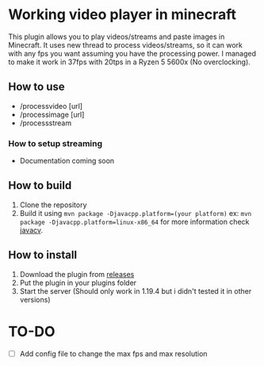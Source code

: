 ﻿# Working video player in minecraft

This plugin allows you to play videos/streams and paste images in Minecraft. It uses new thread to process videos/streams, so it can work with any fps you want assuming you have the processing power. I managed to make it work in 37fps with 20tps in a Ryzen 5 5600x (No overclocking).

## How to use

- /processvideo [url]
- /processimage [url]
- /processstream

### How to setup streaming

- Documentation coming soon

## How to build

1. Clone the repository
2. Build it using `mvn package -Djavacpp.platform=(your platform)` ex: `mvn package -Djavacpp.platform=linux-x86_64` for more information check [javacv](https://github.com/bytedeco/javacpp-presets#downloads).

## How to install

1. Download the plugin from [releases](https://github.com/DarkSavci/minecraft-video-player/releases)
2. Put the plugin in your plugins folder
3. Start the server (Should only work in 1.19.4 but i didn't tested it in other versions)

# TO-DO

- [ ] Add config file to change the max fps and max resolution
